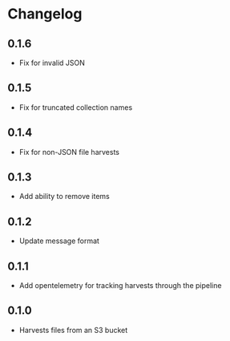 # Changelog

## 0.1.6
- Fix for invalid JSON

## 0.1.5
- Fix for truncated collection names

## 0.1.4
- Fix for non-JSON file harvests

## 0.1.3
- Add ability to remove items

## 0.1.2
- Update message format

## 0.1.1
- Add opentelemetry for tracking harvests through the pipeline

## 0.1.0 
- Harvests files from an S3 bucket 
